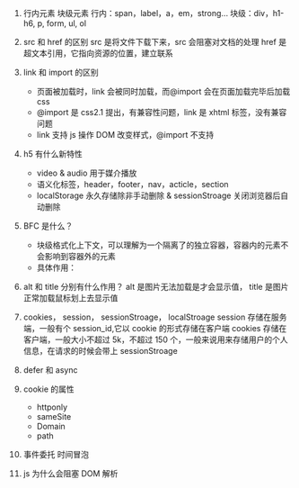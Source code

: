 1. 行内元素 块级元素
   行内：span，label，a，em，strong...
   块级：div，h1-h6, p, form, ul, ol

2. src 和 href 的区别
   src 是将文件下载下来，src 会阻塞对文档的处理
   href 是超文本引用，它指向资源的位置，建立联系

3. link 和 import 的区别

   - 页面被加载时，link 会被同时加载，而@import 会在页面加载完毕后加载 css
   - @import 是 css2.1 提出，有兼容性问题，link 是 xhtml 标签，没有兼容问题
   - link 支持 js 操作 DOM 改变样式，@import 不支持

4. h5 有什么新特性

   - video & audio 用于媒介播放
   - 语义化标签，header，footer，nav，acticle，section
   - localStorage 永久存储除非手动删除 & sessionStroage 关闭浏览器后自动删除

5. BFC 是什么？
   - 块级格式化上下文，可以理解为一个隔离了的独立容器，容器内的元素不会影响到容器外的元素
   - 具体作用：
6. alt 和 title 分别有什么作用？
   alt 是图片无法加载是才会显示值， title 是图片正常加载鼠标划上去显示值

7. cookies， session， sessionStroage， localStroage
   session 存储在服务端，一般有个 session_id,它以 cookie 的形式存储在客户端
   cookies 存储在客户端，一般大小不超过 5k，不超过 150 个，一般来说用来存储用户的个人信息，在请求的时候会带上
   sessionStroage
8. defer 和 async

9. cookie 的属性

   - httponly
   - sameSite
   - Domain
   - path

10. 事件委托 时间冒泡

11. js 为什么会阻塞 DOM 解析
